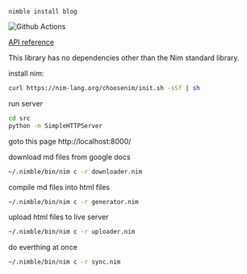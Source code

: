
`nimble install blog`

![Github Actions](https://github.com/treeform/blog/workflows/Github%20Actions/badge.svg)

[API reference](https://treeform.github.io/blog)

This library has no dependencies other than the Nim standard library.

install nim:
```sh
curl https://nim-lang.org/choosenim/init.sh -sSf | sh
```
run server
```sh
cd src
python -m SimpleHTTPServer
```

goto this page http://localhost:8000/

download md files from google docs
```sh
~/.nimble/bin/nim c -r downloader.nim
```

compile md files into html files
```sh
~/.nimble/bin/nim c -r generator.nim
```

upload html files to live server
```sh
~/.nimble/bin/nim c -r uploader.nim
```

do everthing at once
```sh
~/.nimble/bin/nim c -r sync.nim
```
